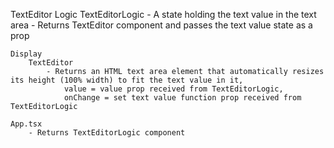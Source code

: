 TextEditor
    Logic
        TextEditorLogic
            - A state holding the text value in the text area
            - Returns TextEditor component and passes the text value state as a prop

    Display
        TextEditor
            - Returns an HTML text area element that automatically resizes its height (100% width) to fit the text value in it,
                value = value prop received from TextEditorLogic,
                onChange = set text value function prop received from TextEditorLogic

    App.tsx
        - Returns TextEditorLogic component